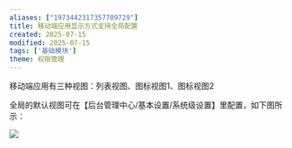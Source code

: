 ```yaml
---
aliases: ["1973442317357709729"]
title: 移动端应用显示方式支持全局配置
created: 2025-07-15
modified: 2025-07-15
tags: ['基础模块']
theme: 权限管理
---
```


移动端应用有三种视图：列表视图、图标视图1、图标视图2

全局的默认视图可在【后台管理中心/基本设置/系统级设置】里配置，如下图所示：

![](https://myhelpdoc.oss-cn-heyuan.aliyuncs.com/mdimages/9b9635b379bb2d7a432843004b202a34.jpg)